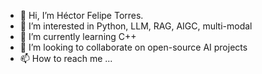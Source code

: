 - 👋 Hi, I’m Héctor Felipe Torres.
- 👀 I’m interested in Python, LLM, RAG, AIGC, multi-modal
- 🌱 I’m currently learning C++
- 💞️ I’m looking to collaborate on open-source AI projects
- 📫 How to reach me ...

<!---
hefonohefo/hefonohefo is a ✨ special ✨ repository because its `README.md` (this file) appears on your GitHub profile.
You can click the Preview link to take a look at your changes.
--->
